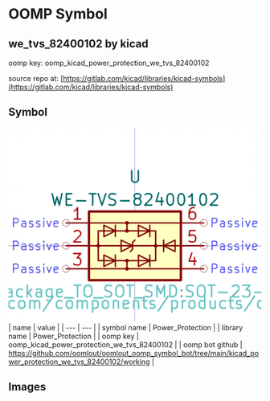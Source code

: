 # OOMP Symbol  
## we_tvs_82400102  by kicad  
  
oomp key: oomp_kicad_power_protection_we_tvs_82400102  
  
source repo at: [https://gitlab.com/kicad/libraries/kicad-symbols](https://gitlab.com/kicad/libraries/kicad-symbols)  
## Symbol  
  
[![working.png](working_600.png)](working.png)  
| name | value | 
| --- | --- | 
| symbol name | Power_Protection | 
| library name | Power_Protection | 
| oomp key | oomp_kicad_power_protection_we_tvs_82400102 | 
| oomp bot github | https://github.com/oomlout/oomlout_oomp_symbol_bot/tree/main/kicad_power_protection_we_tvs_82400102/working | 
## Images  
